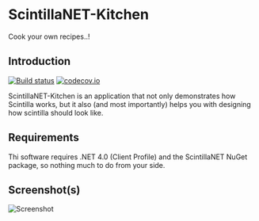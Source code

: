 ScintillaNET-Kitchen
====================

Cook your own recipes..!

Introduction
------------

[![Build status](https://ci.appveyor.com/api/projects/status/h5dk0ugkorhljpm6?svg=true)](https://ci.appveyor.com/project/uuf6429/scintillanet-kitchen)
[![codecov.io](https://codecov.io/github/uuf6429/ScintillaNET-Kitchen/coverage.svg?branch=master)](https://codecov.io/github/uuf6429/ScintillaNET-Kitchen?branch=master)

ScintillaNET-Kitchen is an application that not only demonstrates how Scintilla works, but it also (and most importantly) helps you with designing how scintilla should look like.

Requirements
------------

Thi software requires .NET 4.0 (Client Profile) and the ScintillaNET NuGet package, so nothing much to do from your side.

Screenshot(s)
-------------

![Screenshot](http://i.imgur.com/no9VOS6.png)